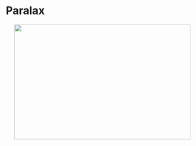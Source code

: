 # Paralax
<p align="center">
    <img width="460" height="300" src="src/to_readme/prints/#1.gif"
</p>
